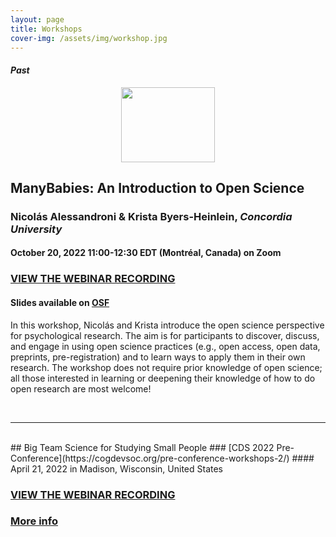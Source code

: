 ```yaml
---
layout: page
title: Workshops
cover-img: /assets/img/workshop.jpg
---
```


#### *Past*

<div class="container" align="center">
  <img border="0" src="https://www.cos.io/hs-fs/hubfs/badges_stacked.original.png?width=834&name=badges_stacked.original.png" width="150" height="120">
</div>

## ManyBabies: An Introduction to Open Science
### Nicolás Alessandroni & Krista Byers-Heinlein, *Concordia University*
#### October 20, 2022 11:00-12:30 EDT (Montréal, Canada) on Zoom

### [VIEW THE WEBINAR RECORDING](https://www.youtube.com/watch?v=bUQjJSLLL-M)
#### Slides available on [OSF](https://osf.io/5x8yk/)

In this workshop, Nicolás and Krista introduce the open science perspective for psychological research. The aim is for participants to discover, discuss, and engage in using open science practices (e.g., open access, open data, preprints, pre-registration) and to learn ways to apply them in their own research. The workshop does not require prior knowledge of open science; all those interested in learning or deepening their knowledge of how to do open research are most welcome! 


<br>

***
<br>
## Big Team Science for Studying Small People
### [CDS 2022 Pre-Conference](https://cogdevsoc.org/pre-conference-workshops-2/) 
#### April 21, 2022 in Madison, Wisconsin, United States

### [VIEW THE WEBINAR RECORDING](https://stanford.zoom.us/rec/share/pQXzvhH5PbZwSLdObTd5JQiRWpU4JLy7oYVRRjIoTt219NKv45QW1NPwIe3TIcJT.u9zqXW9NCpBYsRP1)

### [More info]({{site.baseurl}}/2022-04-21-CDSpreconference/)
